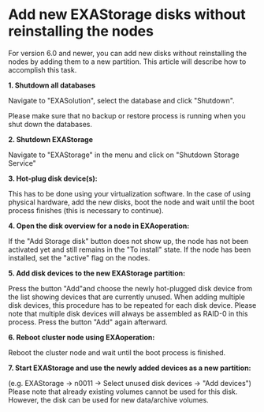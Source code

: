 # Add new EXAStorage disks without reinstalling the nodes 

For version 6.0 and newer, you can add new disks without reinstalling the nodes by adding them to a new partition. This article will describe how to accomplish this task.

**1. Shutdown all databases**

Navigate to "EXASolution", select the database and click "Shutdown". 

Please make sure that no backup or restore process is running when you shut down the databases. 

**2. Shutdown EXAStorage** 

Navigate to "EXAStorage" in the menu and click on "Shutdown Storage Service"

**3. Hot-plug disk device(s):**

This has to be done using your virtualization software. In the case of using physical hardware, add the new disks, boot the node and wait until the boot process finishes (this is necessary to continue). 

**4. Open the disk overview for a node in EXAoperation:** 

If the "Add Storage disk" button does not show up, the node has not been activated yet and still remains in the "To install" state. If the node has been installed, set the "active" flag on the nodes.  

**5. Add disk devices to the new EXAStorage partition:**

Press the button "Add"and choose the newly hot-plugged disk device from the list showing devices that are currently unused. When adding multiple disk devices, this procedure has to be repeated for each disk device. Please note that multiple disk devices will always be assembled as RAID-0 in this process. Press the button "Add" again afterward.

**6. Reboot cluster node using EXAoperation:**

Reboot the cluster node and wait until the boot process is finished.

**7. Start EXAStorage and use the newly added devices as a new partition:**

(e.g. EXAStorage -> n0011 -> Select unused disk devices -> "Add devices") Please note that already existing volumes cannot be used for this disk. However, the disk can be used for new data/archive volumes.

